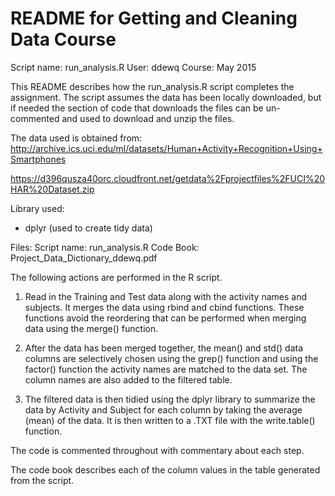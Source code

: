 # README for Getting and Cleaning Data Course 
Script name: run_analysis.R
User: ddewq
Course: May 2015

This README describes how the run_analysis.R script completes the 
assignment. The script assumes the data has been locally downloaded,
but if needed the section of code that downloads the files can be un-commented
and used to download and unzip the files.

The data used is obtained from: 
http://archive.ics.uci.edu/ml/datasets/Human+Activity+Recognition+Using+Smartphones 

https://d396qusza40orc.cloudfront.net/getdata%2Fprojectfiles%2FUCI%20HAR%20Dataset.zip 


Library used:
- dplyr (used to create tidy data)

Files:
Script name: run_analysis.R
Code Book: Project_Data_Dictionary_ddewq.pdf


The following actions are performed in the R script.

1) Read in the Training and Test data along with the activity names and subjects. It merges
the data using rbind and cbind functions. These functions avoid the reordering that can be performed
when merging data using the merge() function.

2) After the data has been merged together, the mean() and std() data columns are selectively chosen
using the grep() function and using the factor() function the activity names are matched to the data set.
The column names are also added to the filtered table.

3) The filtered data is then tidied using the dplyr library to summarize the data
by Activity and Subject for each column by taking the average (mean) of the data. It is then 
written to a .TXT file with the write.table() function.

The code is commented throughout with commentary about each step.

The code book describes each of the column values in the table generated from the script.